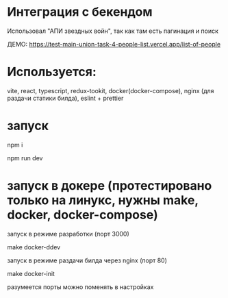 # Интеграция с бекендом

Использовал "АПИ звездных войн", так как там есть пагинация и поиск

ДЕМО: https://test-main-union-task-4-people-list.vercel.app/list-of-people


# Используется: 

vite, react, typescript, redux-tookit, docker(docker-compose), nginx (для раздачи статики билда), eslint + prettier

# запуск

npm i

npm run dev

# запуск в докере (протестировано только на линукс, нужны make, docker, docker-compose)

запуск в режиме разработки (порт 3000)

make docker-ddev

запуск в режиме раздачи билда через nginx (порт 80)

make docker-init


разумеется порты можно поменять в настройках
